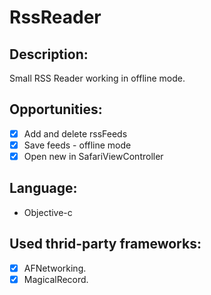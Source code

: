 # RssReader
## Description:
Small RSS Reader working in offline mode.

## Opportunities:

- [x] Add and delete rssFeeds
- [x] Save feeds - offline mode
- [x] Open new in SafariViewController

## Language:

- Objective-c

## Used thrid-party frameworks:

- [x] AFNetworking.
- [x] MagicalRecord.
